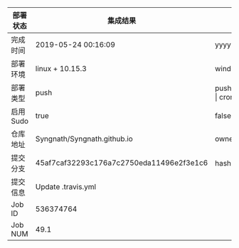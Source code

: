 部署状态 | 集成结果 | 参考值
---|---|---
完成时间 | 2019-05-24 00:16:09 | yyyy-mm-dd hh:mm:ss
部署环境 | linux + 10.15.3 | window \| linux + stable
部署类型 | push | push \| pull_request \| api \| cron
启用Sudo | true | false \| true
仓库地址 | Syngnath/Syngnath.github.io | owner_name/repo_name
提交分支 | 45af7caf32293c176a7c2750eda11496e2f3e1c6 | hash 16位
提交信息 | Update .travis.yml |
Job ID   | 536374764 |
Job NUM  | 49.1 |
